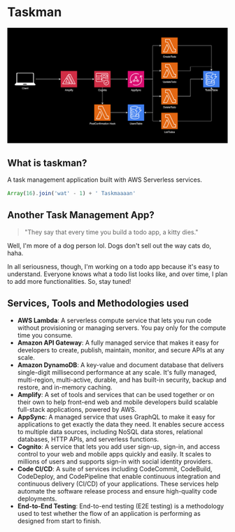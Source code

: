# Taskman
![Taskman Architecture](/assets/Architecture-Diagram.png)

## What is taskman? 
A task management application built with AWS Serverless services.
```js
Array(16).join('wat' - 1) + ' Taskmaaaan'
```

## Another Task Management App? 
> "They say that every time you build a todo app, a kitty dies."

Well, I'm more of a dog person lol. Dogs don't sell out the way cats do, haha.

In all seriousness, though, I'm working on a todo app because it's easy to understand. Everyone knows what a todo list looks like, and over time, I plan to add more functionalities. So, stay tuned!



## Services, Tools and Methodologies used
- **AWS Lambda**: A serverless compute service that lets you run code without provisioning or managing servers. You pay only for the compute time you consume.
- **Amazon API Gateway**: A fully managed service that makes it easy for developers to create, publish, maintain, monitor, and secure APIs at any scale.
- **Amazon DynamoDB**: A key-value and document database that delivers single-digit millisecond performance at any scale. It's fully managed, multi-region, multi-active, durable, and has built-in security, backup and restore, and in-memory caching.
- **Amplify**: A set of tools and services that can be used together or on their own to help front-end web and mobile developers build scalable full-stack applications, powered by AWS.
- **AppSync**: A managed service that uses GraphQL to make it easy for applications to get exactly the data they need. It enables secure access to multiple data sources, including NoSQL data stores, relational databases, HTTP APIs, and serverless functions.
- **Cognito**: A service that lets you add user sign-up, sign-in, and access control to your web and mobile apps quickly and easily. It scales to millions of users and supports sign-in with social identity providers.
- **Code CI/CD**: A suite of services including CodeCommit, CodeBuild, CodeDeploy, and CodePipeline that enable continuous integration and continuous delivery (CI/CD) of your applications. These services help automate the software release process and ensure high-quality code deployments.
- **End-to-End Testing**: End-to-end testing (E2E testing) is a methodology used to test whether the flow of an application is performing as designed from start to finish.
